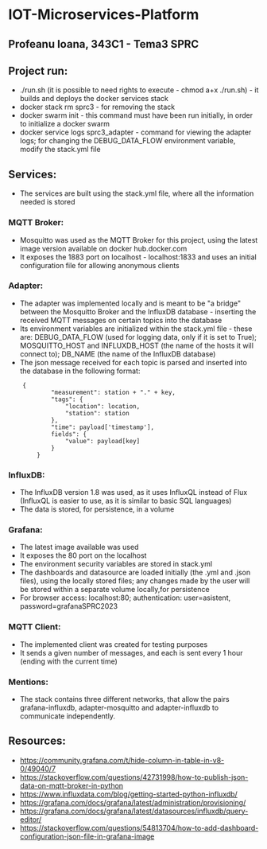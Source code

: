 # IOT-Microservices-Platform
## Profeanu Ioana, 343C1 - Tema3 SPRC

## Project run:
- ./run.sh (it is possible to need rights to execute - chmod a+x ./run.sh) - it builds and deploys
the docker services stack
- docker stack rm sprc3 - for removing the stack
- docker swarm init - this command must have been run initially, in order to initialize a docker
swarm
- docker service logs sprc3_adapter - command for viewing the adapter logs; for changing the
DEBUG_DATA_FLOW environment variable, modify the stack.yml file

## Services:
- The services are built using the stack.yml file, where all the information needed is stored

### MQTT Broker:
- Mosquitto was used as the MQTT Broker for this project, using the latest image version available
on docker hub.docker.com
- It exposes the 1883 port on localhost - localhost:1833 and uses an initial configuration file for
allowing anonymous clients

### Adapter:
- The adapter was implemented locally and is meant to be "a bridge" between the Mosquitto Broker and
the InfluxDB database - inserting the received MQTT messages on certain topics into the database
- Its environment variables are initialized within the stack.yml file - these are: DEBUG_DATA_FLOW
(used for logging data, only if it is set to True); MOSQUITTO_HOST and INFLUXDB_HOST (the name of
the hosts it will connect to); DB_NAME (the name of the InfluxDB database)
- The json message received for each topic is parsed and inserted into the database in the
following format:
```
	{
            "measurement": station + "." + key,
            "tags": {
                "location": location,
                "station": station
            },
            "time": payload['timestamp'],
            fields": {
                "value": payload[key]
            }
        }
```

### InfluxDB:
- The InfluxDB version 1.8 was used, as it uses InfluxQL instead of Flux (InfluxQL is easier to use,
as it is similar to basic SQL languages)
- The data is stored, for persistence, in a volume

### Grafana:
- The latest image available was used
- It exposes the 80 port on the localhost
- The environment security variables are stored in stack.yml
- The dashboards and datasource are loaded initially (the .yml and .json files), using the locally
stored files; any changes made by the user will be stored within a separate volume locally,for
persistence
- For browser access: localhost:80; authentication: user=asistent, password=grafanaSPRC2023

### MQTT Client:
- The implemented client was created for testing purposes
- It sends a given number of messages, and each is sent every 1 hour (ending with the current time)

### Mentions:
- The stack contains three different networks, that allow the pairs grafana-influxdb,
adapter-mosquitto and adapter-influxdb to communicate independently.

## Resources:
- https://community.grafana.com/t/hide-column-in-table-in-v8-0/49040/7
- https://stackoverflow.com/questions/42731998/how-to-publish-json-data-on-mqtt-broker-in-python
- https://www.influxdata.com/blog/getting-started-python-influxdb/
- https://grafana.com/docs/grafana/latest/administration/provisioning/ 
- https://grafana.com/docs/grafana/latest/datasources/influxdb/query-editor/
- https://stackoverflow.com/questions/54813704/how-to-add-dashboard-configuration-json-file-in-grafana-image 
